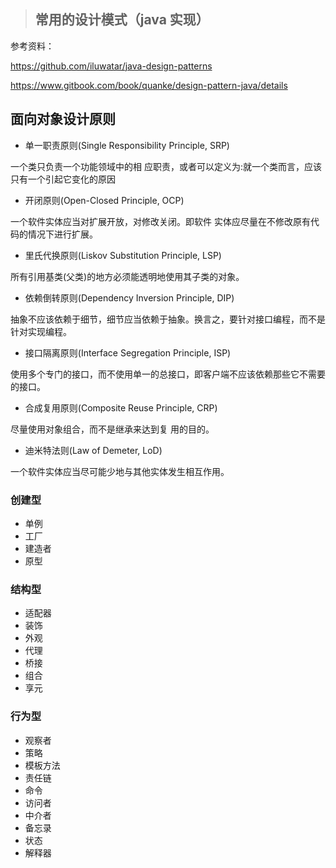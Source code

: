 > ## 常用的设计模式（java 实现）


参考资料：

https://github.com/iluwatar/java-design-patterns

https://www.gitbook.com/book/quanke/design-pattern-java/details


## 面向对象设计原则
* 单一职责原则(Single Responsibility Principle, SRP)

一个类只负责一个功能领域中的相 应职责，或者可以定义为:就一个类而言，应该只有一个引起它变化的原因
* 开闭原则(Open-Closed Principle, OCP)

一个软件实体应当对扩展开放，对修改关闭。即软件 实体应尽量在不修改原有代码的情况下进行扩展。

* 里氏代换原则(Liskov Substitution Principle, LSP)

所有引用基类(父类)的地方必须能透明地使用其子类的对象。

* 依赖倒转原则(Dependency Inversion Principle, DIP)

抽象不应该依赖于细节，细节应当依赖于抽象。换言之，要针对接口编程，而不是针对实现编程。

* 接口隔离原则(Interface Segregation Principle, ISP)

使用多个专门的接口，而不使用单一的总接口，即客户端不应该依赖那些它不需要的接口。

* 合成复用原则(Composite Reuse Principle, CRP)

尽量使用对象组合，而不是继承来达到复 用的目的。

* 迪米特法则(Law of Demeter, LoD)

一个软件实体应当尽可能少地与其他实体发生相互作用。
### 创建型
* 单例
* 工厂
* 建造者
* 原型

### 结构型
* 适配器
* 装饰
* 外观
* 代理
* 桥接
* 组合
* 享元

### 行为型
* 观察者
* 策略
* 模板方法
* 责任链
* 命令
* 访问者
* 中介者
* 备忘录
* 状态
* 解释器
